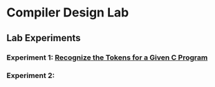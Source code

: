 # Compiler Design Lab

## Lab Experiments

### Experiment 1: [Recognize the Tokens for a Given C Program](https://github.com/Ashil10/Compiler_Design/tree/main/lab_1)

### Experiment 2: 
